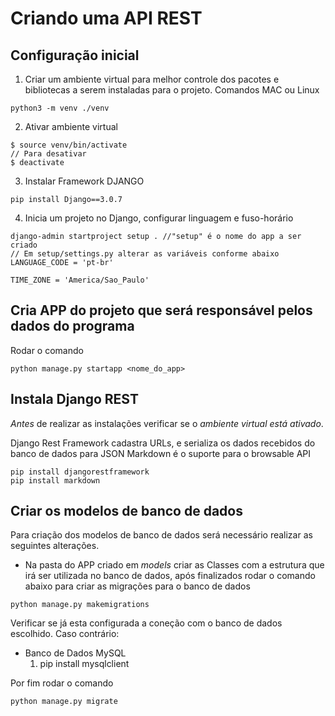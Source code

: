 # Criando uma API REST

## Configuração inicial

1. Criar um ambiente virtual para melhor controle dos pacotes e bibliotecas a serem instaladas para o projeto.
Comandos MAC ou Linux
```
python3 -m venv ./venv
```

2. Ativar ambiente virtual
```
$ source venv/bin/activate
// Para desativar
$ deactivate
```
3. Instalar Framework DJANGO
```
pip install Django==3.0.7
```
4. Inicia um projeto no Django, configurar linguagem e fuso-horário
```
django-admin startproject setup . //"setup" é o nome do app a ser criado
// Em setup/settings.py alterar as variáveis conforme abaixo
LANGUAGE_CODE = 'pt-br'

TIME_ZONE = 'America/Sao_Paulo'
```

## Cria APP do projeto que será responsável pelos dados do programa

Rodar o comando 

```
python manage.py startapp <nome_do_app>
```


## Instala Django REST

*Antes* de realizar as instalações verificar se o *ambiente virtual está ativado*.

Django Rest Framework cadastra URLs, e serializa os dados recebidos do banco de dados para JSON
Markdown é o suporte para o browsable API

```
pip install djangorestframework
pip install markdown
```

## Criar os modelos de banco de dados

Para criação dos modelos de banco de dados será necessário realizar as seguintes alterações.

 - Na pasta do APP criado em *models* criar as Classes com a estrutura que irá ser utilizada no banco de dados, após finalizados rodar o comando abaixo para criar as migrações para o banco de dados

 ```
 python manage.py makemigrations
 ```

Verificar se já esta configurada a coneção com o banco de dados escolhido. Caso contrário:
 - Banco de Dados MySQL
 	1. pip install mysqlclient

 Por fim rodar o comando 

 ```
 python manage.py migrate
 ``` 